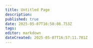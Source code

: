 ```yaml
---
title: Untitled Page
description: 
published: true
date: 2025-05-07T16:58:08.753Z
tags: 
editor: markdown
dateCreated: 2025-05-07T16:57:11.701Z
---
```


<style>
  #app > div > main > div > div.container.pl-5.pt-4.container--fluid.grid-list-xl > div > div.flex.page-col-content.xs12.lg9.xl10.order-xs1 > div.v-speed-dial.v-speed-dial--right.v-speed-dial--bottom.v-speed-dial--fixed.v-speed-dial--direction-top,
#app > div > main > div > div.container.pl-5.pt-4.container--fluid.grid-list-xl > div > div.flex.page-col-sd.order-xs2.lg3.xl2,
#app > div > header, 
#app > div > nav {
  display: none;
}
</style>